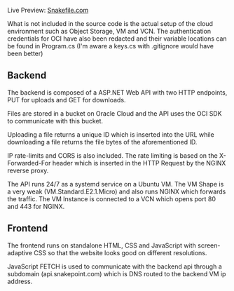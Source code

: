 Live Preview: <a href='https://snakefile.com'>Snakefile.com</a>

What is not included in the source code is the actual setup of the cloud environment such as Object Storage, VM and VCN.
The authentication credentials for OCI have also been redacted and their variable locations can be found in Program.cs (I'm aware a keys.cs with .gitignore would have been better)

<h2>Backend</h2>
The backend is composed of a ASP.NET Web API with two HTTP endpoints, PUT for uploads and GET for downloads.

Files are stored in a bucket on Oracle Cloud and the API uses the OCI SDK to communicate with this bucket.

Uploading a file returns a unique ID which is inserted into the URL while downloading a file returns the file bytes of the aforementioned ID.

IP rate-limits and CORS is also included. The rate limiting is based on the X-Forwarded-For header which is inserted in the HTTP Request by the NGINX reverse proxy.

The API runs 24/7 as a systemd service on a Ubuntu VM. The VM Shape is a very weak (VM.Standard.E2.1.Micro) and also runs NGINX which forwards the traffic.
The VM Instance is connected to a VCN which opens port 80 and 443 for NGINX.

<h2>Frontend</h2>
The frontend runs on standalone HTML, CSS and JavaScript with screen-adaptive CSS so that the website looks good on different resolutions.

JavaScript FETCH is used to communicate with the backend api through a subdomain (api.snakepoint.com) which is DNS routed to the backend VM ip address.
